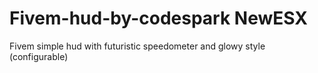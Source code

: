 # Fivem-hud-by-codespark NewESX
Fivem simple hud with futuristic speedometer and glowy style (configurable)
